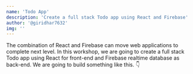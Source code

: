 ```yaml
---
name: 'Todo App'
description: 'Create a full stack Todo app using React and Firebase'
author: '@giridhar7632'
img: ''
---
```


The combination of React and Firebase can move web applications to complete next level. In this workshop, we are going to create a full stack Todo app using React for front-end and Firebase realtime database as back-end. We are going to build something like this. :point_down:
